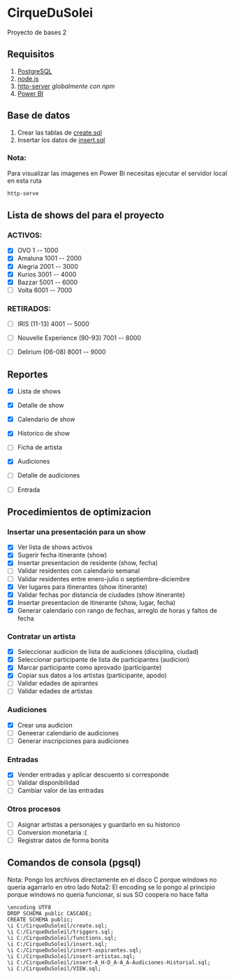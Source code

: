 # CirqueDuSolei

Proyecto de bases 2

## Requisitos

1. [PostgreSQL](https://www.postgresql.org/)
2. [node.js](https://nodejs.org/en/)
3. [http-server](https://www.npmjs.com/package/http-server) *globalmente con npm*
4. [Power BI](https://powerbi.microsoft.com/en-us/)

## Base de datos

1. Crear las tablas de [create.sql](./SQL/create.sql)
2. Insertar los datos de [insert.sql](./SQL/insert.sql)

### Nota:

Para visualizar las imagenes en Power Bi necesitas ejecutar el servidor local en esta ruta
```sh
http-serve
```

## Lista de shows del para el proyecto

### ACTIVOS:
- [x] OVO 1 -- 1000
- [x] Amaluna 1001 -- 2000
- [x] Alegria 2001 -- 3000
- [x] Kurios 3001 -- 4000
- [x] Bazzar 5001 -- 6000
- [ ] Volta 6001 -- 7000

### RETIRADOS:
- [ ] IRIS (11-13) 4001 -- 5000
- [ ] Nouvelle Experience (90-93) 7001 -- 8000
- [ ] Delirium (06-08) 8001 -- 9000


## Reportes

- [x] Lista de shows
- [x] Detalle de show
- [x] Calendario de show
- [x] Historico de show
- [ ] Ficha de artista
- [x] Audiciones
- [ ] Detalle de audiciones
- [ ] Entrada


## Procedimientos de optimizacion

### Insertar una presentación para un show

- [x] Ver lista de shows activos
- [x] Sugerir fecha itinerante (show)
- [x] Insertar presentacion de residente (show, fecha)
- [ ] Validar residentes con calendario semanal
- [ ] Validar residentes entre enero-julio o septiembre-diciembre
- [x] Ver lugares para itinerantes (show itinerante)
- [x] Validar fechas por distancia de ciudades (show itinerante)
- [x] Insertar presentacion de itinerante (show, lugar, fecha)
- [x] Generar calendario con rango de fechas, arreglo de horas y faltos de fecha

### Contratar un artista

- [x] Seleccionar audicion de lista de audiciones (disciplina, ciudad) 
- [x] Seleccionar participante de lista de participantes (audicion)
- [x] Marcar participante como aprovado (participante)
- [x] Copiar sus datos a los artistas (participante, apodo)
- [ ] Validar edades de apirantes
- [ ] Validar edades de artistas

### Audiciones

- [x] Crear una audicion
- [ ] Geneerar calendario de audiciones
- [ ] Generar inscripciones para audiciones

### Entradas

- [x] Vender entradas y aplicar descuento si corresponde
- [ ] Validar disponibilidad
- [ ] Cambiar valor de las entradas

### Otros procesos

- [ ] Asignar artistas a personajes y guardarlo en su historico
- [ ] Conversion monetaria :(
- [ ] Registrar datos de forma bonita

## Comandos de consola (pgsql)

Nota: Pongo los archivos directamente en el disco C porque windows no queria agarrarlo en otro lado
Nota2: El encoding se lo pongo al principio porque windows no queria funcionar, si sus SO coopera no hace falta

```pgsql
\encoding UTF8
DROP SCHEMA public CASCADE;
CREATE SCHEMA public;
\i C:/CirqueDuSoleil/create.sql;
\i C:/CirqueDuSoleil/triggers.sql;
\i C:/CirqueDuSoleil/functions.sql;
\i C:/CirqueDuSoleil/insert.sql;
\i C:/CirqueDuSoleil/insert-aspirantes.sql;
\i C:/CirqueDuSoleil/insert-artistas.sql;
\i C:/CirqueDuSoleil/insert-A_H-D_A-A_A-Audiciones-Historial.sql;
\i C:/CirqueDuSoleil/VIEW.sql;
```
